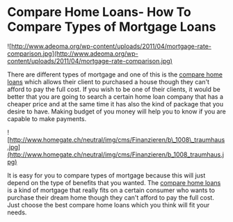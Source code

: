 # Compare Home Loans- How To Compare Types of Mortgage Loans

![http://www.adeoma.org/wp-content/uploads/2011/04/mortgage-rate-comparison.jpg](http://www.adeoma.org/wp-content/uploads/2011/04/mortgage-rate-comparison.jpg)

There are different types of mortgage and one of this is the [compare
home loans](http://www.mortgagecomparison.com.au/) which allows their
client to purchased a house though they can't afford to pay the full
cost. If you wish to be one of their clients, it would be better that
you are going to search a certain home loan company that has a cheaper
price and at the same time it has also the kind of package that you
desire to have. Making budget of you money will help you to know if you
are capable to make payments.

![http://www.homegate.ch/neutral/img/cms/Finanzieren/b\_1008\_traumhaus.jpg](http://www.homegate.ch/neutral/img/cms/Finanzieren/b_1008_traumhaus.jpg)

It is easy for you to compare types of mortgage because this will just
depend on the type of benefits that you wanted. The [compare home
loans](http://www.mortgagecomparison.com.au/) is a kind of mortgage that
really fits on a certain consumer who wants to purchase their dream home
though they can't afford to pay the full cost. Just choose the best
compare home loans which you think will fit your needs.
